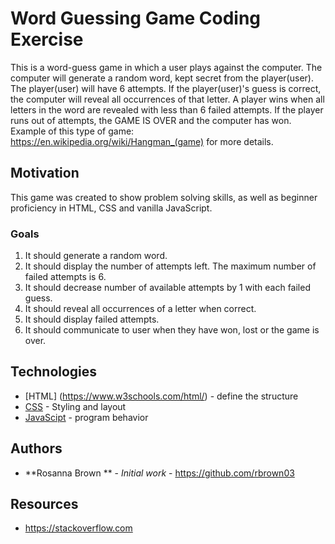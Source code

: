 # Word Guessing Game Coding Exercise

This is a word-guess game in which a user plays against the computer.
The computer will generate a random word, kept secret from the player(user).
The player(user) will have 6 attempts.
If the player(user)'s guess is correct, the computer will reveal all occurrences of that letter.
A player wins when all letters in the word are revealed with less than 6 failed attempts.
If the player runs out of attempts, the GAME  IS OVER and the computer has won.
Example of this type of game: https://en.wikipedia.org/wiki/Hangman_(game) for more details.

## Motivation

This game was created to show problem solving skills, as well as beginner proficiency in HTML, CSS and vanilla JavaScript.  


### Goals

1) It should generate a random word.
2) It should display the number of attempts left. The maximum number of failed attempts is 6.
3) It should decrease number of available attempts by 1 with each failed guess.
4) It should reveal all occurrences of a letter when correct.
5) It should display failed attempts.
5) It should communicate to user when they have won, lost or the game is over.


## Technologies

* [HTML] (https://www.w3schools.com/html/) - define the structure
* [CSS](https://www.w3schools.com/css/) - Styling and layout
* [JavaScipt](https://www.w3schools.com/js/) - program behavior

## Authors

* **Rosanna Brown ** - *Initial work* - https://github.com/rbrown03


## Resources

* https://stackoverflow.com
